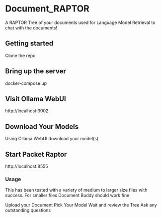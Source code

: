 # Document_RAPTOR
A RAPTOR Tree of your documents used for Language Model Retrieval to chat with the documents!

## Getting started

Clone the repo

## Bring up the server
docker-compose up 

## Visit Ollama WebUI 
http://localhost:3002

## Download Your Models
Using Ollama WebUI download your model(s)

## Start Packet Raptor
http://localhost:8555

### Usage
This has been tested with a variety of medium to larger size files with success. For smaller files Document Buddy should work fine

Upload your Document
Pick Your Model
Wait and review the Tree 
Ask any outstanding questions 